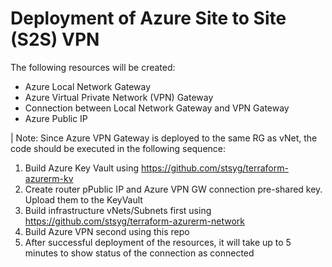 # Deployment of Azure Site to Site (S2S) VPN

The following resources will be created:

- Azure Local Network Gateway
- Azure Virtual Private Network (VPN) Gateway
- Connection between Local Network Gateway and VPN Gateway
- Azure Public IP

| Note: Since Azure VPN Gateway is deployed to the same RG as vNet, the code should be executed in the following sequence:
1. Build Azure Key Vault using https://github.com/stsyg/terraform-azurerm-kv
2. Create router pPublic IP and Azure VPN GW connection pre-shared key. Upload them to the KeyVault
3. Build infrastructure vNets/Subnets first using https://github.com/stsyg/terraform-azurerm-network
4. Build Azure VPN second using this repo
5. After successful deployment of the resources, it will take up to 5 minutes to show status of the connection as connected